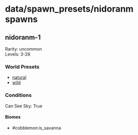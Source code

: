 # data/spawn_presets/nidoranm spawns  
  
## nidoranm-1  
Rarity: uncommon  
Levels: 3-28  
  
### World Presets  
* [natural](/data/spawn_data/natural.md)  
* [wild](/data/spawn_data/wild.md)  
  
### Conditions  
Can See Sky: True  
  
#### Biomes  
  * #cobblemon:is_savanna
  
